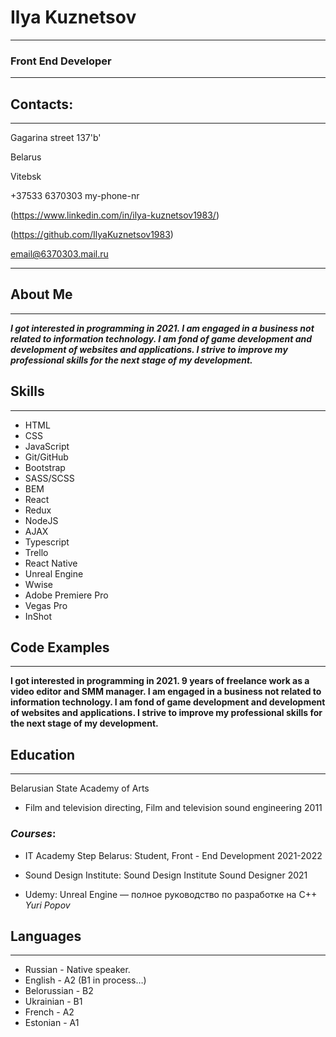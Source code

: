 # Ilya Kuznetsov

----------------
### Front End Developer
**************************************************************************************


## Contacts:


- - - - - - - - - - - - - - -      - - - - - - - - - - - - - - - - - - - - - - - - - -

Gagarina street 137'b'       

Belarus

Vitebsk     

+37533 6370303 my-phone-nr

(https://www.linkedin.com/in/ilya-kuznetsov1983/)

(https://github.com/IlyaKuznetsov1983)

email@6370303.mail.ru

- - - - - - - - - - - - - - -      - - - - - - - - - - - - - - - - - - - - - - - - - - 


## About Me
- - - - - - - - - - - - - - -      - - - - - - - - - - - - - - - - - - - - - - - - - - 
***I got interested in programming in 2021. I am engaged in a business not related to information technology. I am fond of game development and development of websites and applications. I strive to improve my professional skills for the next stage of my development.***

## Skills
- - - - - - - - - - - - - - -      - - - - - - - - - - - - - - - - - - - - - - - - - - 

* HTML
* CSS 
* JavaScript 
* Git/GitHub
* Bootstrap
* SASS/SCSS
* BEM
* React 
* Redux
* NodeJS
* AJAX 
* Typescript
* Trello
* React Native
* Unreal Engine 
* Wwise
* Adobe Premiere Pro
* Vegas Pro
* InShot


## Code Examples
- - - - - - - - - - - - - - -      - - - - - - - - - - - - - - - - - - - - - - - - - - 
**I got interested in programming in 2021. 9 years of freelance work as a video editor and SMM manager. I am engaged in a business not related to information technology. I am fond of game development and development of websites and applications. I strive to improve my professional skills for the next stage of my development.**


## Education
- - - - - - - - - - - - - - -      - - - - - - - - - - - - - - - - - - - - - - - - - - 
Belarusian State Academy of Arts 
* Film and television directing,
Film and television sound engineering 2011

### *Courses*: 

* IT Academy Step Belarus:
Student, Front - End Development 2021-2022 


* Sound Design Institute: Sound Design Institute
Sound Designer 2021 

* Udemy: Unreal Engine — полное руководство по разработке на С++ _Yuri Popov_



## Languages
- - - - - - - - - - - - - - -      - - - - - - - - - - - - - - - - - - - - - - - - - - 
* Russian - Native speaker.
* English - A2 (B1 in process…)
* Belorussian - B2
* Ukrainian - B1
* French - A2
* Estonian - A1